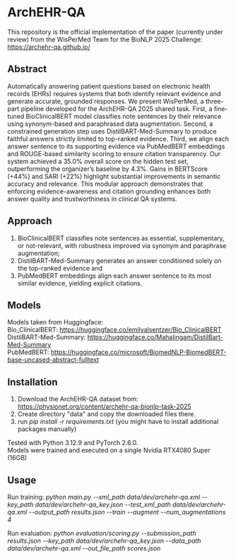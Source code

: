 # ArchEHR-QA
This repository is the official implementation of the paper (currently under review) from the WisPerMed Team for the  BioNLP 2025 Challenge: https://archehr-qa.github.io/ 

## Abstract
Automatically answering patient questions
based on electronic health records (EHRs) requires systems that both identify 
relevant evidence and generate accurate, grounded responses. We present WisPerMed, 
a three-part pipeline developed for the ArchEHR-QA
2025 shared task. First, a fine-tuned BioClinicalBERT model classifies note sentences by
their relevance using synonym-based and paraphrased data augmentation. Second, a 
constrained generation step uses DistilBART-Med-Summary to produce faithful answers strictly
limited to top-ranked evidence. Third, we
align each answer sentence to its supporting
evidence via PubMedBERT embeddings and
ROUGE-based similarity scoring to ensure citation transparency. Our system achieved a
35.0% overall score on the hidden test set, outperforming the organizer’s baseline by 4.3%.
Gains in BERTScore (+44%) and SARI (+22%) highlight substantial improvements in semantic 
accuracy and relevance. This modular approach demonstrates that enforcing evidence-awareness and citation grounding enhances
both answer quality and trustworthiness in clinical QA systems.

## Approach
1. BioClinicalBERT classifies
note sentences as essential, supplementary, or
not-relevant, with robustness improved via
synonym and paraphrase augmentation;
2. DistilBART-Med-Summary generates an answer conditioned solely
on the top-ranked evidence and
3. PubMedBERT embeddings
align each answer sentence to its most similar
evidence, yielding explicit citations.

## Models

Models taken from Huggingface: \
Bio_ClinicalBERT: https://huggingface.co/emilyalsentzer/Bio_ClinicalBERT \
DistilBART-Med-Summary: https://huggingface.co/Mahalingam/DistilBart-Med-Summary \
PubMedBERT: https://huggingface.co/microsoft/BiomedNLP-BiomedBERT-base-uncased-abstract-fulltext 

## Installation

1. Download the ArchEHR-QA dataset from: https://physionet.org/content/archehr-qa-bionlp-task-2025 
2. Create directory "data" and copy the downloaded files there.
3. run *pip install -r requirements.txt* (you might have to install additional packages manually)

Tested with Python 3.12.9 and PyTorch 2.6.0. \
Models were trained and executed on a single Nvidia RTX4080 Super (16GB)

## Usage

Run training: *python main.py --xml_path data/dev/archehr-qa.xml --key_path data/dev/archehr-qa_key.json --test_xml_path data/dev/archehr-qa.xml --output_path results.json --train --augment --num_augmentations 4*

Run evaluation: *python evaluation/scoring.py --submission_path results.json --key_path data/dev/archehr-qa_key.json --data_path data/dev/archehr-qa.xml --out_file_path scores.json*

